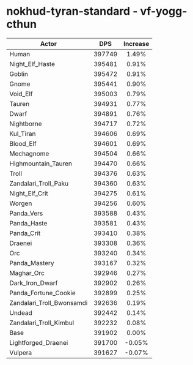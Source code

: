 # nokhud-tyran-standard - vf-yogg-cthun
| Actor | DPS | Increase |
|---|:---:|:---:|
|Human|397749|1.49%|
|Night_Elf_Haste|395481|0.91%|
|Goblin|395472|0.91%|
|Gnome|395441|0.90%|
|Void_Elf|395003|0.79%|
|Tauren|394931|0.77%|
|Dwarf|394891|0.76%|
|Nightborne|394717|0.72%|
|Kul_Tiran|394606|0.69%|
|Blood_Elf|394601|0.69%|
|Mechagnome|394504|0.66%|
|Highmountain_Tauren|394470|0.66%|
|Troll|394376|0.63%|
|Zandalari_Troll_Paku|394360|0.63%|
|Night_Elf_Crit|394275|0.61%|
|Worgen|394256|0.60%|
|Panda_Vers|393588|0.43%|
|Panda_Haste|393581|0.43%|
|Panda_Crit|393410|0.38%|
|Draenei|393308|0.36%|
|Orc|393240|0.34%|
|Panda_Mastery|393167|0.32%|
|Maghar_Orc|392946|0.27%|
|Dark_Iron_Dwarf|392902|0.26%|
|Panda_Fortune_Cookie|392899|0.25%|
|Zandalari_Troll_Bwonsamdi|392636|0.19%|
|Undead|392442|0.14%|
|Zandalari_Troll_Kimbul|392232|0.08%|
|Base|391902|0.00%|
|Lightforged_Draenei|391700|-0.05%|
|Vulpera|391627|-0.07%|
